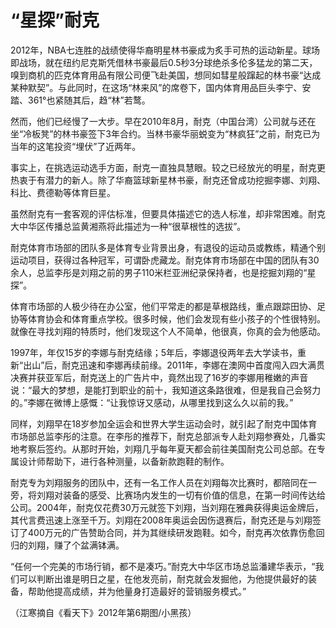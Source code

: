 # “星探”耐克

2012年，NBA七连胜的战绩使得华裔明星林书豪成为炙手可热的运动新星。球场即战场，就在纽约尼克斯凭借林书豪最后0.5秒3分球绝杀多伦多猛龙的第二天，嗅到商机的匹克体育用品有限公司便飞赴美国，想同如彗星般蹿起的林书豪“达成某种默契”。与此同时，在这场“林来风”的席卷下，国内体育用品巨头李宁、安踏、361°也紧随其后，趋“林”若鹜。 

然而，他们已经慢了一大步。早在2010年8月，耐克（中国台湾）公司就与还在坐“冷板凳”的林书豪签下3年合约。当林书豪华丽蜕变为“林疯狂”之前，耐克已为当年的这笔投资“埋伏”了近两年。 

事实上，在挑选运动选手方面，耐克一直独具慧眼。较之已经放光的明星，耐克更热衷于有潜力的新人。除了华裔篮球新星林书豪，耐克还曾成功挖掘李娜、刘翔、科比、费德勒等体育巨星。 

虽然耐克有一套客观的评估标准，但要具体描述它的选人标准，却非常困难。耐克大中华区传播总监黄湘燕将此描述为一种“很草根性的选拔”。 

耐克体育市场部的团队多是体育专业背景出身，有退役的运动员或教练，精通个别运动项目，获得过各种冠军，可谓卧虎藏龙。耐克体育市场部在中国的团队有30余人，总监李彤是刘翔之前的男子110米栏亚洲纪录保持者，也是挖掘刘翔的“星探”。 

体育市场部的人极少待在办公室，他们平常走的都是草根路线，重点跟踪田协、足协等体育协会和体育重点学校。很多时候，他们会发现有些小孩子的个性很特别。就像在寻找刘翔的特质时，他们发现这个人不简单，他很真，你真的会为他感动。 

1997年，年仅15岁的李娜与耐克结缘；5年后，李娜退役两年去大学读书，重新“出山”后，耐克迅速和李娜再续前缘。2011年，李娜在澳网中首度闯入四大满贯决赛并获亚军后，耐克送上的广告片中，竟然出现了16岁的李娜用稚嫩的声音说：“最大的梦想，是能打到职业的前十，我知道这条路很难，但是我自己会努力的。”李娜在微博上感慨：“让我惊讶又感动，从哪里找到这么久以前的我。” 

同样，刘翔早在18岁参加全运会和世界大学生运动会时，就引起了耐克中国体育市场部总监李彤的注意。在李彤的推荐下，耐克总部派专人赴刘翔参赛处，几番实地考察后签约。从那时开始，刘翔几乎每年夏天都会前往美国耐克公司总部。在专属设计师帮助下，进行各种测量，以备新款跑鞋的制作。 

耐克专为刘翔服务的团队中，还有一名工作人员在刘翔每次比赛时，都陪同在一旁，将刘翔对装备的感受、比赛场内发生的一切有价值的信息，在第一时间传达给公司。2004年，耐克仅花费30万元就签下刘翔，当刘翔在雅典获得奥运金牌后，其代言费迅速上涨至千万。刘翔在2008年奥运会因伤退赛后，耐克还是与刘翔签订了400万元的广告赞助合同，并为其继续研发跑鞋。如今，耐克再次依靠伤愈回归的刘翔，赚了个盆满钵满。 

“任何一个完美的市场行销，都不是凑巧。”耐克大中华区市场总监潘建华表示，“我们可以判断出谁是明日之星，在他发亮前，耐克就会发掘他，为他提供最好的装备，帮助他提高成绩，并为他量身打造最好的营销服务模式。” 

（江寒摘自《看天下》2012年第6期图/小黑孩）